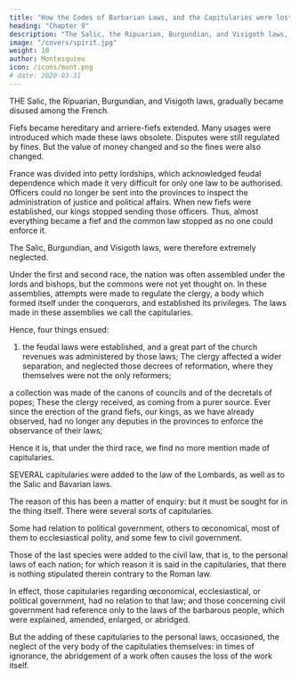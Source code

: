 ```yaml
---
title: "How the Codes of Barbarian Laws, and the Capitularies were lost"
heading: "Chapter 9"
description: "The Salic, the Ripuarian, Burgundian, and Visigoth laws, gradually became disused among the French."
image: "/covers/spirit.jpg"
weight: 10
author: Montesquieu
icon: /icons/mont.png
# date: 2020-03-31
---
```




THE Salic, the Ripuarian, Burgundian, and Visigoth laws, gradually became disused among the French.

Fiefs became hereditary and arriere-fiefs extended. Many usages were introduced which made these laws obsolete. Disputes were still regulated by fines. But the value of money changed and so the fines were also changed. 

France was divided into petty lordships, which acknowledged feudal dependence which made it very difficult for only one law to be authorised. Officers could no longer be sent into the provinces to inspect the administration of justice and political affairs. When new fiefs were established, our kings stopped sending those officers. Thus, almost everything became a fief and the common law stopped as no one could enforce it.

The Salic, Burgundian, and Visigoth laws, were therefore extremely neglected.

Under the first and second race, the nation was often assembled under the lords and bishops, but the commons were not yet thought on. In these assemblies, attempts were made to regulate the clergy, a body which formed itself under the conquerors, and established its privileges. The laws made in these assemblies we call the capitularies.

Hence, four things ensued: 

1. the feudal laws were established, and a great part of the church revenues was administered by those laws;
The clergy affected a wider separation, and neglected those decrees of reformation, where they themselves were not the only reformers;

a collection was made of the canons of councils and of the decretals of popes;
These the clergy received, as coming from a purer source.
Ever since the erection of the grand fiefs, our kings, as we have already observed, had no longer any deputies in the provinces to enforce the observance of their laws;

Hence it is, that under the third race, we find no more mention made of capitularies.

SEVERAL capitularies were added to the law of the Lombards, as well as to the Salic and Bavarian laws.

The reason of this has been a matter of enquiry:  but it must be sought for in the thing itself.
There were several sorts of capitularies.

Some had relation to political government, others to œconomical, most of them to ecclesiastical polity, and some few to civil government.

Those of the last species were added to the civil law, that is, to the personal laws of each nation; for which reason it is said in the capitularies, that there is nothing stipulated therein contrary to the Roman law.

In effect, those capitularies regarding œconomical, ecclesiastical, or political government, had no relation to that law; and those concerning civil government had reference only to the laws of the barbarous people, which were explained, amended, enlarged, or abridged.

But the adding of these capitularies to the personal laws, occasioned, the neglect of the very body of the capitulaties themselves:  in times of ignorance, the abridgement of a work often causes the loss of the work itself.

